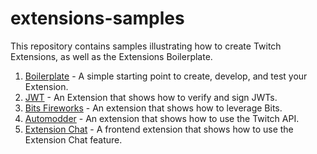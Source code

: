 # extensions-samples
This repository contains samples illustrating how to create Twitch Extensions, as well as the Extensions Boilerplate.

1. [Boilerplate](https://github.com/TwitchDev/extensions-samples/tree/master/boilerplate) - A simple starting point to create, develop, and test your Extension.
1. [JWT](https://github.com/TwitchDev/extensions-samples/tree/master/jwt) - An Extension that shows how to verify and sign JWTs.
1. [Bits Fireworks](https://github.com/TwitchDev/extensions-samples/tree/master/bits-fireworks) - An extension that shows how to leverage Bits. 
1. [Automodder](https://github.com/TwitchDev/extensions-samples/tree/master/automodder) - An extension that shows how to use the Twitch API.
1. [Extension Chat](https://github.com/TwitchDev/extensions-samples/tree/master/extension-chat) - A frontend extension that shows how to use the Extension Chat feature.
